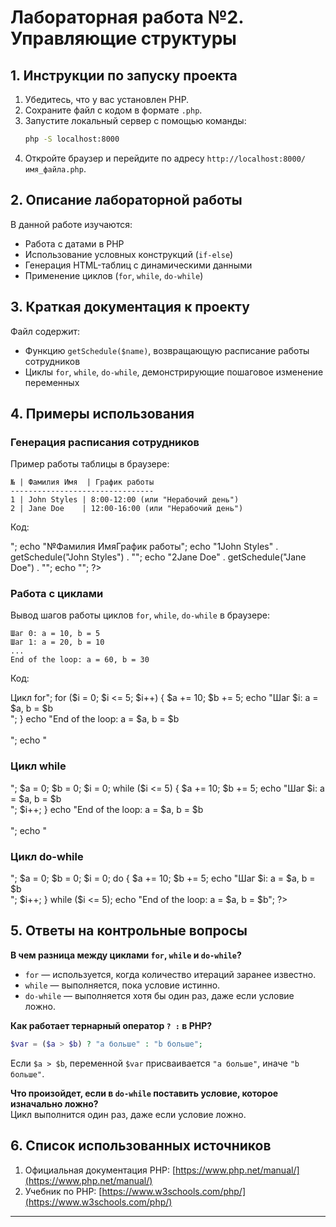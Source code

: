 # Лабораторная работа №2. Управляющие структуры

## 1. Инструкции по запуску проекта  
1. Убедитесь, что у вас установлен PHP.  
2. Сохраните файл с кодом в формате `.php`.  
3. Запустите локальный сервер с помощью команды:  
   ```sh
   php -S localhost:8000
   ```
4. Откройте браузер и перейдите по адресу `http://localhost:8000/имя_файла.php`.

## 2. Описание лабораторной работы  
В данной работе изучаются:  
- Работа с датами в PHP  
- Использование условных конструкций (`if-else`)  
- Генерация HTML-таблиц с динамическими данными  
- Применение циклов (`for`, `while`, `do-while`)  

## 3. Краткая документация к проекту  
Файл содержит:  
- Функцию `getSchedule($name)`, возвращающую расписание работы сотрудников  
- Циклы `for`, `while`, `do-while`, демонстрирующие пошаговое изменение переменных  

## 4. Примеры использования  

### Генерация расписания сотрудников  
Пример работы таблицы в браузере:  
```
№ | Фамилия Имя  | График работы  
--------------------------------
1 | John Styles | 8:00-12:00 (или "Нерабочий день")  
2 | Jane Doe    | 12:00-16:00 (или "Нерабочий день")  
```
Код:
<?php
$dayOfWeek = date('N');
    
function getSchedule($name) {
    global $dayOfWeek;

    if ($name === "John Styles") {
        return in_array($dayOfWeek, [1, 3, 5]) ? "8:00-12:00" : "Нерабочий день";
    } elseif ($name === "Jane Doe") {
        return in_array($dayOfWeek, [2, 4, 6]) ? "12:00-16:00" : "Нерабочий день";
    }
    return "Неизвестно";
}

echo "<table border='1'>";
echo "<tr><th>№</th><th>Фамилия Имя</th><th>График работы</th></tr>";
echo "<tr><td>1</td><td>John Styles</td><td>" . getSchedule("John Styles") . "</td></tr>";
echo "<tr><td>2</td><td>Jane Doe</td><td>" . getSchedule("Jane Doe") . "</td></tr>";
echo "</table>";
?>

### Работа с циклами  
Вывод шагов работы циклов `for`, `while`, `do-while` в браузере:  
```
Шаг 0: a = 10, b = 5  
Шаг 1: a = 20, b = 10  
...  
End of the loop: a = 60, b = 30  
```
Код:
<?php
$a = 0;
$b = 0;

echo "<h3>Цикл for</h3>";
for ($i = 0; $i <= 5; $i++) {
    $a += 10;
    $b += 5;
    echo "Шаг $i: a = $a, b = $b<br>";
}

echo "End of the loop: a = $a, b = $b<br><br>";

echo "<h3>Цикл while</h3>";
$a = 0;
$b = 0;
$i = 0;

while ($i <= 5) {
    $a += 10;
    $b += 5;
    echo "Шаг $i: a = $a, b = $b<br>";
    $i++;
}

echo "End of the loop: a = $a, b = $b<br><br>";

echo "<h3>Цикл do-while</h3>";
$a = 0;
$b = 0;
$i = 0;

do {
    $a += 10;
    $b += 5;
    echo "Шаг $i: a = $a, b = $b<br>";
    $i++;
} while ($i <= 5);

echo "End of the loop: a = $a, b = $b";
?>

## 5. Ответы на контрольные вопросы  

**В чем разница между циклами `for`, `while` и `do-while`?**  
- `for` — используется, когда количество итераций заранее известно.  
- `while` — выполняется, пока условие истинно.  
- `do-while` — выполняется хотя бы один раз, даже если условие ложно.  

**Как работает тернарный оператор `? :` в PHP?**  
```php
$var = ($a > $b) ? "a больше" : "b больше";
```
Если `$a > $b`, переменной `$var` присваивается `"a больше"`, иначе `"b больше"`.  

**Что произойдет, если в `do-while` поставить условие, которое изначально ложно?**  
Цикл выполнится один раз, даже если условие ложно.  

## 6. Список использованных источников  
1. Официальная документация PHP: [https://www.php.net/manual/](https://www.php.net/manual/)  
2. Учебник по PHP: [https://www.w3schools.com/php/](https://www.w3schools.com/php/)  

---
